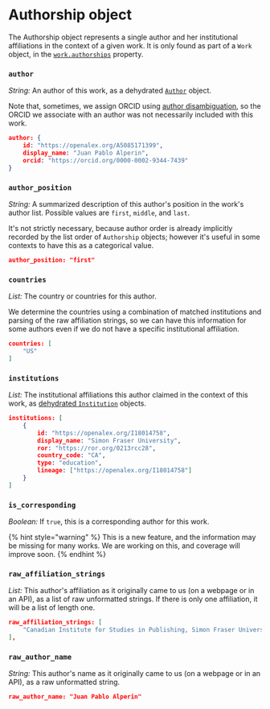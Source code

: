 # Authorship object

The Authorship object represents a single author and her institutional affiliations in the context of a given work. It is only found as part of a `Work` object, in the [`work.authorships`](./#authorships) property.

### `author`

_String:_ An author of this work, as a dehydrated [`Author`](../../authors/author-object.md) object.

Note that, sometimes, we assign ORCID using [author disambiguation](../authors/author-disambiguation.md), so the ORCID we associate with an author was not necessarily included with this work.

```json
author: {
    id: "https://openalex.org/A5085171399",
    display_name: "Juan Pablo Alperin",
    orcid: "https://orcid.org/0000-0002-9344-7439"
}
```

### `author_position`

_String:_ A summarized description of this author's position in the work's author list. Possible values are `first`, `middle`, and `last`.&#x20;

It's not strictly necessary, because author order is already implicitly recorded by the list order of `Authorship` objects; however it's useful in some contexts to have this as a categorical value.

```json
author_position: "first"
```

### `countries`

_List:_ The country or countries for this author.

We determine the countries using a combination of matched institutions and parsing of the raw affiliation strings, so we can have this information for some authors even if we do not have a specific institutional affiliation.

```json
countries: [
    "US"
]
```

### `institutions`

_List:_ The institutional affiliations this author claimed in the context of this work, as [dehydrated `Institution`](../../institutions/institution-object.md#the-dehydratedinstitution-object) objects.

```json
institutions: [
    {
        id: "https://openalex.org/I18014758",
        display_name: "Simon Fraser University",
        ror: "https://ror.org/0213rcc28",
        country_code: "CA",
        type: "education",
        lineage: ["https://openalex.org/I18014758"]
    }
]
```

### `is_corresponding`

_Boolean:_ If `true`, this is a corresponding author for this work.

{% hint style="warning" %}
This is a new feature, and the information may be missing for many works. We are working on this, and coverage will improve soon.
{% endhint %}

### `raw_affiliation_strings`

_List:_ This author's affiliation as it originally came to us (on a webpage or in an API), as a list of raw unformatted strings. If there is only one affiliation, it will be a list of length one.

```json
raw_affiliation_strings: [
    "Canadian Institute for Studies in Publishing, Simon Fraser University"
],
```

### `raw_author_name`

_String:_ This author's name as it originally came to us (on a webpage or in an API), as a raw unformatted string.

```json
raw_author_name: "Juan Pablo Alperin"
```

